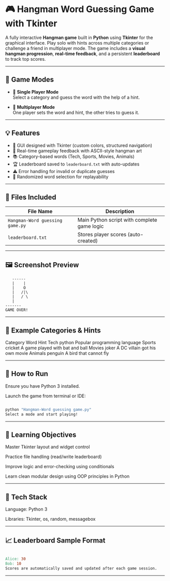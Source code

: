# 🎮 Hangman Word Guessing Game with Tkinter

A fully interactive **Hangman game** built in **Python** using **Tkinter** for the graphical interface. Play solo with hints across multiple categories or challenge a friend in multiplayer mode. The game includes a **visual hangman progression**, **real-time feedback**, and a persistent **leaderboard** to track top scores.

---

## 🧩 Game Modes

- 🔹 **Single Player Mode**  
  Select a category and guess the word with the help of a hint.

- 🔸 **Multiplayer Mode**  
  One player sets the word and hint, the other tries to guess it.

---

## 💡 Features

- 🎨 GUI designed with Tkinter (custom colors, structured navigation)
- 🎯 Real-time gameplay feedback with ASCII-style hangman art
- 📚 Category-based words (Tech, Sports, Movies, Animals)
- 🏆 Leaderboard saved to `leaderboard.txt` with auto-updates
- ⚠️ Error handling for invalid or duplicate guesses
- 🎲 Randomized word selection for replayability

---

## 📁 Files Included

| File Name                          | Description                                 |
|-----------------------------------|---------------------------------------------|
| `Hangman-Word guessing game.py`   | Main Python script with complete game logic |
| `leaderboard.txt`                 | Stores player scores (auto-created)         |

---

## 🖼️ Screenshot Preview

```plaintext
   ------
   |    |
   |    O
   |   /|\
   |   / \
   |
-------
GAME OVER!
```
---

## 🧠 Example Categories & Hints
Category	Word	Hint
Tech	python	Popular programming language
Sports	cricket	A game played with bat and ball
Movies	joker	A DC villain got his own movie
Animals	penguin	A bird that cannot fly

---

## 🚀 How to Run
Ensure you have Python 3 installed.

Launch the game from terminal or IDE:

```bash

python "Hangman-Word guessing game.py"
Select a mode and start playing!

```
---

## 🧠 Learning Objectives
Master Tkinter layout and widget control

Practice file handling (read/write leaderboard)

Improve logic and error-checking using conditionals

Learn clean modular design using OOP principles in Python

---

## 🔧 Tech Stack
Language: Python 3

Libraries: Tkinter, os, random, messagebox

---

## 📈 Leaderboard Sample Format
```makefile

Alice: 30
Bob: 10
Scores are automatically saved and updated after each game session.
```
---
